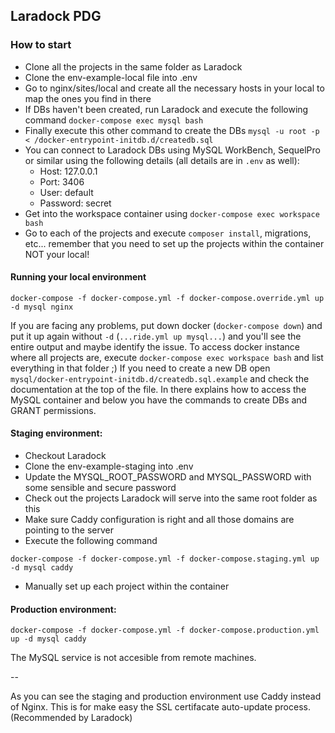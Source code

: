 ## Laradock PDG

### How to start

* Clone all the projects in the same folder as Laradock
* Clone the env-example-local file into .env
* Go to nginx/sites/local and create all the necessary hosts in your local to map the ones you find in there
* If DBs haven't been created, run Laradock and execute the following command `docker-compose exec mysql bash`
* Finally execute this other command to create the DBs `mysql -u root -p < /docker-entrypoint-initdb.d/createdb.sql`
* You can connect to Laradock DBs using MySQL WorkBench, SequelPro or similar using the following details (all details are in `.env` as well):
    * Host: 127.0.0.1
    * Port: 3406
    * User: default
    * Password: secret
* Get into the workspace container using `docker-compose exec workspace bash`
* Go to each of the projects and execute `composer install`, migrations, etc... remember that you need to set up the projects within the container NOT your local!

#### Running your local environment

```
docker-compose -f docker-compose.yml -f docker-compose.override.yml up -d mysql nginx
```

If you are facing any problems, put down docker (`docker-compose down`) and put it up again without `-d` (`...ride.yml up mysql...`) and you'll see the entire output and maybe identify the issue.
To access docker instance where all projects are, execute `docker-compose exec workspace bash` and list everything in that folder ;)
If you need to create a new DB open `mysql/docker-entrypoint-initdb.d/createdb.sql.example` and check the documentation at the top of the file. In there explains how to access the MySQL container and below you have the commands to create DBs and GRANT permissions.

#### Staging environment:

* Checkout Laradock
* Clone the env-example-staging into .env
* Update the MYSQL_ROOT_PASSWORD and MYSQL_PASSWORD with some sensible and secure password
* Check out the projects Laradock will serve into the same root folder as this
* Make sure Caddy configuration is right and all those domains are pointing to the server
* Execute the following command

```
docker-compose -f docker-compose.yml -f docker-compose.staging.yml up -d mysql caddy
```

* Manually set up each project within the container

#### Production environment:

```
docker-compose -f docker-compose.yml -f docker-compose.production.yml up -d mysql caddy
```

The MySQL service is not accesible from remote machines.

--

As you can see the staging and production environment use Caddy instead of Nginx. This is for make easy the SSL certifacate auto-update process. (Recommended by Laradock)
